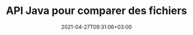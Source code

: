 ---
############################# Static ############################
layout: "product"
date: 2021-04-27T09:31:06+03:00
draft: false

product: "Comparison"
product_tag: "comparison"
platform: "Java"
platform_tag: "java"

############################# Head ############################
head_title: "API de comparaison de documents Java | Comparez le texte et le style du PDF Word Excel HTML"
head_description: "API de comparaison de documents Java pour comparer et fusionner Word Excel PPTX OpenOffice, Web, PDF, AutoCAD et autres formats de fichiers. Comparez les documents et suivez les modifications."

############################# Header ############################
title: "API Java pour comparer des fichiers"
description: "Créez des applications Java pour comparer efficacement le contenu des fichiers afin de détecter les différences dans tous les formats de documents et de fichiers image standard."
button:
    enable: true
    icon: "fas fa-arrow-down"
    label: "Télécharger l'essai gratuit"
    link: "https://downloads.groupdocs.com/comparison/java"

############################# SubMenu ############################
submenu:
    enable: true
    
    left:
        img_alt: "GroupDocs.Comparison for Java"
        image: "https://www.groupdocs.cloud/templates/groupdocs/images/product-logos/groupdocs-comparison-java.png"
        product: "GroupDocs.Comparison"
        platform: "Java"

    middle:
        button:
            # button loop
            - link: "#overview"
              text: "Aperçu"

            # button loop
            - link: "#features"
              text: "Caractéristiques"

            # button loop
            - link: "#support"
              text: "Soutien"

            # button loop
            - link: "https://products.groupdocs.app/comparison"
              text: "Démo en direct"

            # button loop
            - link: "https://purchase.groupdocs.com/pricing/comparison/java"
              text: "Tarifs"

    right:
        link_download: "https://downloads.groupdocs.com/comparison"
        link_learn: "https://docs.groupdocs.com/comparison/java/"
        link_buy: "https://purchase.groupdocs.com"

############################# Overview ############################
overview:
    enable: true
    example_image: "/comparison/comparison-example.webp"
    content: |
      
    more_overview:
      # more_overview_loop
      - title: "Qu'est-ce que GroupDocs.Comparison for Java"
        content: "GroupDocs.Comparison for Java est l'API la plus flexible et la plus simple à utiliser pour vous aider à développer des applications de comparaison de documents dans l'environnement Java. Le vérificateur de différences et l'API de fusion de documents vous permettent de détecter les changements et les différences de contenu ainsi que de style de texte entre des formats de documents similaires."

      # more_overview_loop
      - title: "Formats pris en charge"
        content: "La bibliothèque GroupDocs.Comparison prend en charge la détection des différences de contenu et de style de texte entre les formats d'image et de document courants tels que PDF, HTML, courrier électronique Outlook, documents Microsoft Office Word, feuilles de calcul Excel, présentations PowerPoint, OneNote, diagrammes Visio, textes, png , images gif et bmp ainsi qu'une centaine d'autres formats."
        
      # more_overview_loop
      - title: "Capacités de comparaison"
        content: "La comparaison peut être effectuée pour détecter les changements dans le contenu des mots, des paragraphes, des tableaux ou des graphiques et leurs styles, et vous fournira un document de comparaison répertoriant un résumé des différences, leur nombre et leur type d'appartenance. GroupDocs.Comparison for Java peut facilement extraire des informations de base sur le document source, comparer et enregistrer des documents simples, protégés par mot de passe et cryptés de différents formats via un fichier ou un flux de données."
        
      # more_overview_loop
      - title: "Documentation et exemples"
        content: "Il existe déjà de nombreuses documentations sur l'utilisation de la bibliothèque Comparison sur différentes plates-formes avec des exemples de code, vous n'avez donc pas à réfléchir sérieusement à la façon de travailler avec GroupDocs.Comparison pour l'API Java dans votre application."
        
      # more_overview_loop
      - title: "Compatibilité"
        content: "GroupDocs.Comparison for Java ne nécessite l'installation d'aucun logiciel externe sur le système. Il est compatible avec toutes les versions de Java et prend en charge les systèmes d'exploitation courants (Windows, Linux, MacOS) capables d'exécuter l'environnement d'exécution Java."
    examples:
      enable: true
      
    more_feature:
      # more_feature_loop
      - title: "Comparez facilement des documents à l'aide de l'API Java"
        content: |
          Grâce à l'API GroupDocs.Comparison for Java, vous pouvez facilement comparer des documents de formats pris en charge pour trouver les différences entre eux. L'exemple suivant montre comment comparer deux documents Microsoft Word à l'aide de Java :
          
          ```java
          try (Comparer comparer = new Comparer("D:\\source.pdf")) {
              comparer.add("D:\\target.pdf");
              comparer.compare("D:\\result.pdf");
          }
          ```
      # more_feature_loop
      - title: "Spécifier le niveau de détail de la comparaison"
        content: "GroupDocs.Comparison for Java vous permet de comparer des documents à trois niveaux de profondeur. Vous pouvez définir l'intensité de la comparaison sur faible (comparez le texte mot par mot avec une précision pour la grille d'imagerie = 50), moyenne (comparez le texte caractère par caractère avec une précision pour la grille d'imagerie = 100) ou élevée (comparez le texte caractère par caractère avec une précision pour l'imagerie). grille = 150)."

      # more_feature_loop
      - title: "Comparer le style de texte"
        content: "Outre le contenu du document, l'API GroupDocs.Comparison for Java permet également de comparer le style de texte.

        Le nom de la police, la taille, la couleur, le style (gras, italique, souligné, petites majuscules et hyperliens) et, le cas échéant, la sous-couleur peuvent également être comparés pour vérifier les différences entre les documents comparés, pendant que les mots et les caractères sont comparés.  

        Pour la comparaison de paragraphes, l'alignement, l'indentation (retrait gauche, retrait droit), l'espacement (espace après, espace avant), le retrait de la première ligne et l'espacement des lignes peuvent également être comparés.  

        De même, le cas échéant, d'autres sections d'une page peuvent également être comparées via l'API GroupDocs.Comparison for Java. Les sections incluent la distance du pied de page, les marges de la page (gauche, droite, haut et bas), la hauteur de la page, l'orientation de la page, la couleur de la bordure et la largeur de la ligne."
      
    tabs:
      enable: true
      
      ## TAB ONE ##
      tab_one:
        description: |
          Voici un aperçu de GroupDocs.Comparison for Java :
      
        right:
          enable: true
          icon: "fab fa-html5"
          title: "Aperçu"
          content: |
            * Comparez les contenus et les styles
            * Obtenez un résumé de comparaison
            * Accepter/rejeter les modifications dans Word
            * Fusionner et comparer 3 fichiers Word
            * Prise en charge des flux
            * Détection du type de fichier via Stream
            * Comparez les fichiers protégés
            * Comparez les fichiers cryptés
            * Enregistrer la comparaison sous forme d'image
            * Comparez une page spécifique dans Word
            * Comparez le filigrane en PDF
            * Appliquer/annuler les modifications
      
      ## TAB TWO ##
      tab_two:
        description: |
          GroupDocs.Comparison for Java prend en charge tous les [formats de fichiers de documents](https://docs.groupdocs.com/comparison/java/supported-document-formats/) populaires, notamment : Microsoft Office, images, diagrammes et bien d'autres. .
        left:
          enable: true
          table:
            # table loop
            - title: "Microsoft Office"
              content: |
                * **Word:** [DOC](https://products.groupdocs.com/comparison/java/doc/), [DOCX](https://products.groupdocs.com/comparison/java/docx/), [DOCM](https://products.groupdocs.com/comparison/java/docm/), [DOT](https://products.groupdocs.com/comparison/java/dot/), [DOTX](https://products.groupdocs.com/comparison/java/dotx/), [DOTM](https://products.groupdocs.com/comparison/java/dotm/), [RTF](https://products.groupdocs.com/comparison/java/rtf/), [TXT](https://products.groupdocs.com/comparison/java/txt/)
                * **Excel:** [XLS](https://products.groupdocs.com/comparison/java/xls/), [XLSX](https://products.groupdocs.com/comparison/java/xlsx/), [XLSM](https://products.groupdocs.com/comparison/java/xlsm/), [XLSB](https://products.groupdocs.com/comparison/java/xlsb/), [XLTM](https://products.groupdocs.com/comparison/java/xltm/), [XLT](https://products.groupdocs.com/comparison/java/xlt/), [XLTM](https://products.groupdocs.com/comparison/java/xltm/), [XLTX](https://products.groupdocs.com/comparison/java/xltx/), [XLAM](https://products.groupdocs.com/comparison/java/xlam/), [SXC](https://products.groupdocs.com/comparison/java/sxc/), [SpreadsheetML](https://products.groupdocs.com/comparison/java/xml/)
                * **PowerPoint:** [PPT](https://products.groupdocs.com/comparison/java/ppt/), [PPTX](https://products.groupdocs.com/comparison/java/pptx/), [PPS](https://products.groupdocs.com/comparison/java/pps/), [PPSX](https://products.groupdocs.com/comparison/java/ppsx/), [PPSM](https://products.groupdocs.com/comparison/java/ppsm/), [POT](https://products.groupdocs.com/comparison/java/pot/), [POTM](https://products.groupdocs.com/comparison/java/potm/), [POTX](https://products.groupdocs.com/comparison/java/potx/), [PPTM](https://products.groupdocs.com/comparison/java/pptm/)
                * **Visio:** [VSD](https://products.groupdocs.com/comparison/java/vsd/), [VDX](https://products.groupdocs.com/comparison/java/vdx/), [VSS](https://products.groupdocs.com/comparison/java/vss/), [VSSX](https://products.groupdocs.com/comparison/java/vssx/), [VSX](https://products.groupdocs.com/comparison/java/vsx/), [VST](https://products.groupdocs.com/comparison/java/vst/), [VSTX](https://products.groupdocs.com/comparison/java/vstx/), [VTX](https://products.groupdocs.com/comparison/java/vtx/), [VSDX](https://products.groupdocs.com/comparison/java/vsdx/), [VDW](https://products.groupdocs.com/comparison/java/vdw/), [VSTM](https://products.groupdocs.com/comparison/java/vstm/), [VSSM](https://products.groupdocs.com/comparison/java/vssm/), [VSDM](https://products.groupdocs.com/comparison/java/vsdm/)
                * **Outlook:** [MSG](https://products.groupdocs.com/comparison/java/msg/), [EML](https://products.groupdocs.com/comparison/java/eml/), [EMLX](https://products.groupdocs.com/comparison/java/emlx/), [PST](https://products.groupdocs.com/comparison/java/pst/), [OST](https://products.groupdocs.com/comparison/java/ost/)
                * **OneNote:** [ONE](https://products.groupdocs.com/comparison/java/one/)

        right:
          enable: true
          table:
            # table loop
            - title: "Autres formats"
              content: |
                * **Langages de programmation**: [CS](https://products.groupdocs.com/comparison/java/cs/), [Java](https://products.groupdocs.com/comparison/java/java/), [CPP](https://products.groupdocs.com/comparison/java/cpp/), [JS](https://products.groupdocs.com/comparison/java/js/), [PY](https://products.groupdocs.com/comparison/java/py/), [RB](https://products.groupdocs.com/comparison/java/rb/), [PL](https://products.groupdocs.com/comparison/java/pl/), [ASM](https://products.groupdocs.com/comparison/java/asm/), [GROOVY](https://products.groupdocs.com/comparison/java/groovy/), [JSON](https://products.groupdocs.com/comparison/java/json/), [PHP](https://products.groupdocs.com/comparison/java/php/), [SQL](https://products.groupdocs.com/comparison/java/sql/), [LOG](https://products.groupdocs.com/comparison/java/log/), [DIFF](https://products.groupdocs.com/comparison/java/diff/), [LESS](https://products.groupdocs.com/comparison/java/less/), [SCALA](https://products.groupdocs.com/comparison/java/scala/)
                * **OpenDocument**: [ODT](https://products.groupdocs.com/comparison/java/odt/), [OTT](https://products.groupdocs.com/comparison/java/ott/), [ODS](https://products.groupdocs.com/comparison/java/ods/), [ODP](https://products.groupdocs.com/comparison/java/odp/), [OTP](https://products.groupdocs.com/comparison/java/otp/)
                * **Portable**: [PDF](https://products.groupdocs.com/comparison/java/pdf/), [MOBI](https://products.groupdocs.com/comparison/java/mobi/)
                * **AutoCAD**: [DXF](https://products.groupdocs.com/comparison/java/dxf/), [DWG](https://products.groupdocs.com/comparison/java/dwg/)
                * **Email**: [EML](https://products.groupdocs.com/comparison/java/eml/), [EMLX](https://products.groupdocs.com/comparison/java/emlx/), [MSG](https://products.groupdocs.com/comparison/java/msg/)
                * **Images**: [JPEG](https://products.groupdocs.com/comparison/java/jpeg/), [BMP](https://products.groupdocs.com/comparison/java/bmp/), [PNG](https://products.groupdocs.com/comparison/java/png/), [GIF](https://products.groupdocs.com/comparison/java/gif/), [DCM](https://products.groupdocs.com/comparison/java/dcm/), [DICOM](https://products.groupdocs.com/comparison/java/dicom/), [DjVu](https://products.groupdocs.com/comparison/java/djvu/)
                * **Web**: [HTM](https://products.groupdocs.com/comparison/java/htm/), [HTML](https://products.groupdocs.com/comparison/java/html/), [MHTML](https://products.groupdocs.com/comparison/java/mhtml/)
                * **Text**: [TXT](https://products.groupdocs.com/comparison/java/txt/)

      ## TAB THREE ##
      tab_three:
        description: |
          GroupDocs.Comparison for Java prend en charge les systèmes d'exploitation, les frameworks et les gestionnaires de packages suivants :
      
        left:
          enable: true
          table:
            # table loop
            - icon: "fab fa-windows"
              title: "Systèmes d'exploitation"
              content: |
                * Microsoft Windows Desktop
                * Microsoft Windows Server
                * Linux
                * MacOS

            # table loop
            - icon: "fas fa-code"
              title: "Cadres pris en charge"
              content: |
                * Java 7 (1.7) ou plus

        right:
          enable: true
          table:
            
            # table loop
            - icon: "fas fa-cogs"
              title: "Environnements de développement"
              content: |
                * NetBeans
                * IntelliJ IDEA
                * Eclipse
            # table loop
            - icon: "fas fa-tools"
              title: "Outil d'automatisation de construction"
              content: |
                * Maven

############################# Features ############################
features:
    enable: true
    title: "GroupDocs.Comparison for Java Fonctionnalités"

    feature:
      # feature loop
      - icon: "fas fa-copy"
        content: "[Comparez et identifiez les changements dans le style du contenu et du texte](https://docs.groupdocs.com/comparison/java/compare-documents/)"

      # feature loop
      - icon: "fas fa-eye"
        content: "[Enregistrer la liste de comparaison résumée des documents comparés](https://docs.groupdocs.com/comparison/java/get-extended-information-on-the-summary-page/)"

      # feature loop
      - icon: "fas fa-bolt"
        content: "[Comparez des pages spécifiques de documents Word](https://docs.groupdocs.com/comparison/java/accept-or-reject-detected-changes/)"
      
      # feature loop
      - icon: "fas fa-file-powerpoint"
        content: "[Fusionnez jusqu'à 3 fichiers Microsoft Word pour comparer avec la prise en charge du « Suivi des modifications »](https://docs.groupdocs.com/comparison/java/compare-multiple-documents-with-specific-compare-settings/)"

      # feature loop
      - icon: "fas fa-code"
        content: "[Repérez facilement quelles modifications proviennent de quel document lors de la comparaison](https://docs.groupdocs.com/comparison/java/get-list-of-changes/)"

      # feature loop
      - icon: "fas fa-cloud"
        content: "[Prise en charge de la lecture des documents sources et de l'envoi du document résultant via des flux](https://docs.groupdocs.com/comparison/java/load-file-from-stream/)"

      # feature loop
      - icon: "fas fa-remove-format"
        content: "[Détecter le type de format de fichier lors de la récupération à partir du flux](https://docs.groupdocs.com/comparison/java/get-file-info/)"

      # feature loop
      - icon: "fas fa-comment-slash"
        content: "[Comparez les documents protégés par mot de passe](https://docs.groupdocs.com/comparison/java/load-password-protected-documents/)"

      # feature loop
      - icon: "fas fa-location-arrow"
        content: "[Enregistrer le résultat de la comparaison sous forme d'image](https://docs.groupdocs.com/comparison/java/generate-document-pages-preview/)"

      # feature loop
      - icon: "fas fa-border-all"
        content: "[Comparez différents formats de fichiers sous forme d'image](https://docs.groupdocs.com/comparison/java/generate-document-pages-preview/)"

      # feature loop
      - icon: "fas fa-wrench"
        content: "[Comparer les filigranes dans les documents PDF](https://docs.groupdocs.com/comparison/java/how-to-spot-photos-differences-in-java-or-kotlin/)"

      # feature loop
      - icon: "fas fa-columns"
        content: "[Comparez les documents à partir d'un fichier ou d'un flux et envoyez le document de résultat via un flux ou un fichier](https://docs.groupdocs.com/comparison/java/load-file-from-stream/)"

      # feature loop
      - icon: "fas fa-file-word"
        content: "[Accepter ou rejeter les modifications après comparaison de fichiers Word, PDF ou Excel](https://docs.groupdocs.com/comparison/java/accept-or-reject-detected-changes/)"

      # feature loop
      - icon: "fas fa-envelope"
        content: "[Comparez les documents cryptés via un fichier ou un flux](https://docs.groupdocs.com/comparison/java/load-file-from-stream/)"

      # feature loop
      - icon: "fas fa-print"
        content: "[Option de licence limitée pour les opérations de comparaison](https://docs.groupdocs.com/comparison/java/evaluation-limitations-and-licensing-of-groupdocs-comparison/)"

      # feature loop
      - icon: "fas fa-file-archive"
        content: "[Surligner le texte pour les modifications marquées lors de la comparaison de documents PDF, Word, Excel, PowerPoint et Note](https://docs.groupdocs.com/comparison/java/customize-changes-styles/)"

      # feature loop
      - icon: "fas fa-lock"
        content: "[Calculer les coordonnées correctes des modifications dans les diapositives et diagrammes PDF, PowerPoint](https://docs.groupdocs.com/comparison/java/get-changes-coordinates/)"

      # feature loop
      - icon: "fas fa-file-code"
        content: "[Comparez plusieurs (plus de deux) documents PDF, Excel, OneNote, diagrammes, courrier électronique et texte](https://docs.groupdocs.com/comparison/java/compare-multiple-documents/)"
      
      # feature loop
      - icon: "fas fa-fill-drip"
        content: "[Comparez l'en-tête et le pied de page des formats de fichiers pris en charge](https://docs.groupdocs.com/comparison/net/how-to-select-options-for-flexible-comparing/)"

      # feature loop
      - icon: "fas fa-file-excel"
        content: "[Comparez des documents et enregistrez des pages de documents de différents formats sous forme d'images](https://docs.groupdocs.com/comparison/java/generate-document-pages-preview/)"


############################# Support ############################
support:
    enable: true

############################# Solutions ############################
solutions:
    enable: true
    title: "GroupDocs.Comparison propose des API de visualisation de documents pour d'autres environnements de développement populaires"

    solution:
        # solution loop
        - img_alt: "GroupDocs.Comparison for .NET"
          image: "https://www.groupdocs.cloud/templates/groupdocs/images/product-logos/groupdocs-comparison-net.png"
          product: "GroupDocs.Comparison"
          platform: ".NET"
          link: "/comparison/net/"

############################# Back to top ###############################
back_to_top:
  enable: true
---